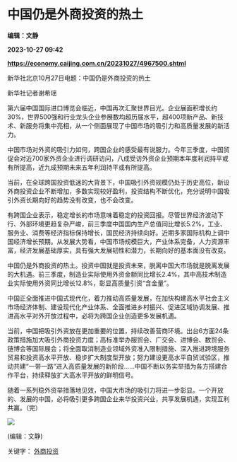 # 中国仍是外商投资的热土
**编辑：文静**

**2023-10-27 09:42**

**https://economy.caijing.com.cn/20231027/4967500.shtml**

新华社北京10月27日电题：中国仍是外商投资的热土

新华社记者谢希瑶

第六届中国国际进口博览会临近，中国再次汇聚世界目光。企业展面积增长约30%，世界500强和行业龙头企业参展数均超历届水平，超400项新产品、新技术、新服务将集中亮相，从一个侧面展现了中国市场的吸引力和高质量发展的新活力。

中国市场对外资的吸引力如何，跨国企业的感受最有说服力。今年三季度，中国贸促会对近700家外资企业进行调研访问，八成受访外资企业预期本年度利润持平或有所提高，近九成预期未来五年利润持平或有所提高。

当前，在全球跨国投资低迷的大背景下，中国吸引外资规模仍处于历史高位，新设外商投资企业不断增加，多数实现较好盈利，投资结构不断优化，充分说明中国吸引外资长期向好的趋势没有改变，也不会改变。

有跨国企业表示，稳定增长的市场意味着稳定的投资回报。尽管世界经济波动下行、外部环境更趋复杂严峻，前三季度中国国内生产总值同比增长5.2%，工业、服务业、消费等经济指标保持增长，国民经济持续向好。近期多家国际机构上调中国经济增长预期。从发展大势看，中国市场规模巨大，产业体系完备，人力资源丰富，经济发展基础厚实，具有强大发展韧性和潜力，长期向好的基本面没有改变。

中国仍是外商投资的热土。投资中国就是投资未来，脱离中国大市场就是脱离发展的大机遇。前三季度，制造业实际使用外资金额同比增长2.4%，其中高技术制造业实际使用外资同比增长12.8%，彰显高质量引资“含金量”。

中国正全面推进中国式现代化，着力推动高质量发展，在加快构建高水平社会主义市场经济体制、建设现代化产业体系、全面推进乡村振兴、促进区域协调发展、推进高水平对外开放过程中，必将为跨国企业创造更多发展机遇。

当前，中国把吸引外资放在更加重要的位置，持续改善营商环境。出台6方面24条政策措施加大吸引外商投资力度；高标准举办服贸会、广交会、进博会、数贸会、链博会等国际展会；将全面取消制造业领域外资准入限制措施、深入推进跨境服务贸易和投资高水平开放、稳步扩大制度型开放；努力建设更高水平自贸试验区，推动共建“一带一路”进入高质量发展的新阶段……中国不断以务实举措为各方搭建合作平台，持续释放扩大高水平开放的鲜明信号。

随着一系列稳外资举措落地见效，中国大市场的吸引力将进一步彰显。一个开放的、发展的中国，必将吸引更多跨国企业来华投资兴业，共享发展机遇，实现互利共赢。（完）

![](https://tx1.cdn.caijing.com.cn/2014-03-27/114048455.jpg)

(编辑：文静)

关键字： [外商投资](https://app.caijing.com.cn/tags.php?tag=%E5%A4%96%E5%95%86%E6%8A%95%E8%B5%84 "外商投资")